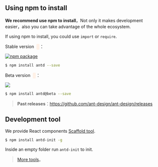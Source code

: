 ## Using npm to install

**We recommend use npm to install**，Not only it makes development easier，also you can take advantage of the whole ecosystem.


If using npm to install, you could use `import` or `require`.

Stable version <span class="versions" id="stable-version"></span>：

[![npm package](http://img.shields.io/npm/v/antd.svg?style=flat-square)](https://www.npmjs.org/package/antd)

```bash
$ npm install antd --save
```

Beta version <span class="versions" id="latest-version"></span>：

[![](https://cnpmjs.org/badge/v/antd.svg?&tag=beta&subject=npm)](https://www.npmjs.org/package/antd)

```bash
$ npm install antd@beta --save
```

> **Past releases**：https://github.com/ant-design/ant-design/releases


## Development tool 

We provide React components [Scaffold tool](https://github.com/ant-design/antd-init).

```bash
$ npm install antd-init -g
```

Inside an empty folder run `antd-init` to init.

> [More tools](https://github.com/ant-tool/xtool/)。

<style>
.versions {
  font-weight: bold;
  color: #C05B4D;
  font-family: Consolas;
  margin-left: 0.3em;
  background: #FFF1E7;
  padding: 2px 5px;
  border-radius: 3px;
}
</style>

<script>
$('#latest-version').html(antdVersion.latest);

if (antdVersion.stable) {
  $('#stable-version').html(antdVersion.stable);
} else {
  $('#stable-version').html('暂无');
}
</script>
